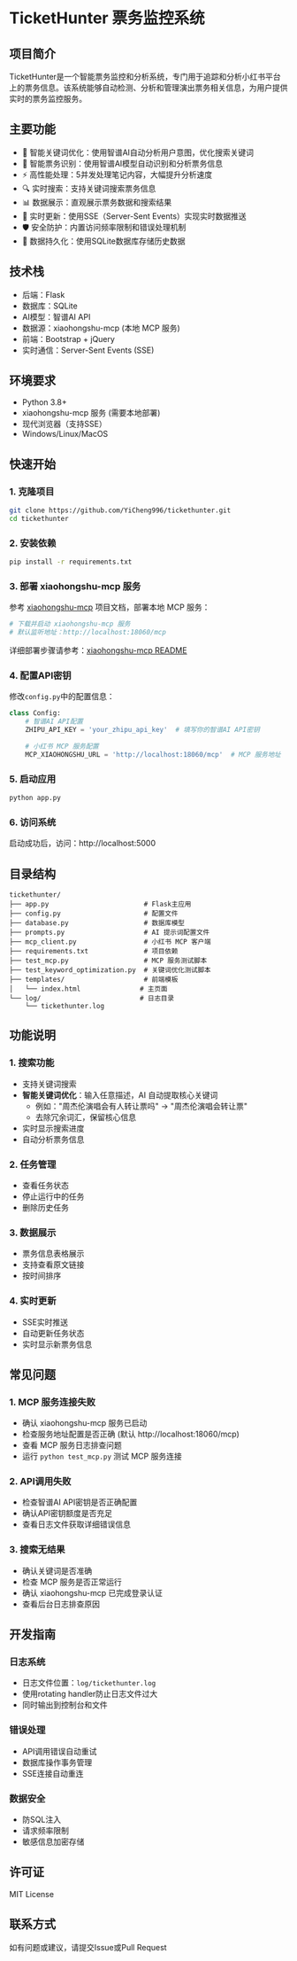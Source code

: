 # TicketHunter 票务监控系统

## 项目简介
TicketHunter是一个智能票务监控和分析系统，专门用于追踪和分析小红书平台上的票务信息。该系统能够自动检测、分析和管理演出票务相关信息，为用户提供实时的票务监控服务。

## 主要功能
- 🤖 智能关键词优化：使用智谱AI自动分析用户意图，优化搜索关键词
- 🎫 智能票务识别：使用智谱AI模型自动识别和分析票务信息
- ⚡ 高性能处理：5并发处理笔记内容，大幅提升分析速度
- 🔍 实时搜索：支持关键词搜索票务信息
- 📊 数据展示：直观展示票务数据和搜索结果
- 🔄 实时更新：使用SSE（Server-Sent Events）实现实时数据推送
- 🛡️ 安全防护：内置访问频率限制和错误处理机制
- 💾 数据持久化：使用SQLite数据库存储历史数据

## 技术栈
- 后端：Flask
- 数据库：SQLite
- AI模型：智谱AI API
- 数据源：xiaohongshu-mcp (本地 MCP 服务)
- 前端：Bootstrap + jQuery
- 实时通信：Server-Sent Events (SSE)

## 环境要求
- Python 3.8+
- xiaohongshu-mcp 服务 (需要本地部署)
- 现代浏览器（支持SSE）
- Windows/Linux/MacOS

## 快速开始

### 1. 克隆项目
```bash
git clone https://github.com/YiCheng996/tickethunter.git
cd tickethunter
```

### 2. 安装依赖
```bash
pip install -r requirements.txt
```

### 3. 部署 xiaohongshu-mcp 服务

参考 [xiaohongshu-mcp](https://github.com/xpzouying/xiaohongshu-mcp) 项目文档，部署本地 MCP 服务：

```bash
# 下载并启动 xiaohongshu-mcp 服务
# 默认监听地址：http://localhost:18060/mcp
```

详细部署步骤请参考：[xiaohongshu-mcp README](https://github.com/xpzouying/xiaohongshu-mcp#readme)

### 4. 配置API密钥

修改`config.py`中的配置信息：
```python
class Config:
    # 智谱AI API配置
    ZHIPU_API_KEY = 'your_zhipu_api_key'  # 填写你的智谱AI API密钥
       
    # 小红书 MCP 服务配置
    MCP_XIAOHONGSHU_URL = 'http://localhost:18060/mcp'  # MCP 服务地址
```

### 5. 启动应用
```bash
python app.py
```

### 6. 访问系统
启动成功后，访问：http://localhost:5000

## 目录结构
```
tickethunter/
├── app.py                        # Flask主应用
├── config.py                     # 配置文件
├── database.py                   # 数据库模型
├── prompts.py                    # AI 提示词配置文件
├── mcp_client.py                 # 小红书 MCP 客户端
├── requirements.txt              # 项目依赖
├── test_mcp.py                   # MCP 服务测试脚本
├── test_keyword_optimization.py  # 关键词优化测试脚本
├── templates/                    # 前端模板
│   └── index.html               # 主页面
└── log/                         # 日志目录
    └── tickethunter.log
```

## 功能说明

### 1. 搜索功能
- 支持关键词搜索
- **智能关键词优化**：输入任意描述，AI 自动提取核心关键词
  - 例如："周杰伦演唱会有人转让票吗" → "周杰伦演唱会转让票"
  - 去除冗余词汇，保留核心信息
- 实时显示搜索进度
- 自动分析票务信息

### 2. 任务管理
- 查看任务状态
- 停止运行中的任务
- 删除历史任务

### 3. 数据展示
- 票务信息表格展示
- 支持查看原文链接
- 按时间排序

### 4. 实时更新
- SSE实时推送
- 自动更新任务状态
- 实时显示新票务信息

## 常见问题

### 1. MCP 服务连接失败
- 确认 xiaohongshu-mcp 服务已启动
- 检查服务地址配置是否正确 (默认 http://localhost:18060/mcp)
- 查看 MCP 服务日志排查问题
- 运行 `python test_mcp.py` 测试 MCP 服务连接

### 2. API调用失败
- 检查智谱AI API密钥是否正确配置
- 确认API密钥额度是否充足
- 查看日志文件获取详细错误信息

### 3. 搜索无结果
- 确认关键词是否准确
- 检查 MCP 服务是否正常运行
- 确认 xiaohongshu-mcp 已完成登录认证
- 查看后台日志排查原因

## 开发指南

### 日志系统
- 日志文件位置：`log/tickethunter.log`
- 使用rotating handler防止日志文件过大
- 同时输出到控制台和文件

### 错误处理
- API调用错误自动重试
- 数据库操作事务管理
- SSE连接自动重连

### 数据安全
- 防SQL注入
- 请求频率限制
- 敏感信息加密存储

## 许可证
MIT License

## 联系方式
如有问题或建议，请提交Issue或Pull Request
